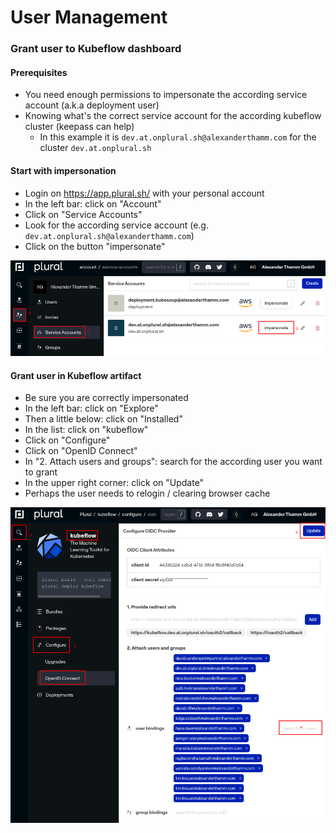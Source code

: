 # User Management

### Grant user to Kubeflow dashboard

#### Prerequisites

- You need enough permissions to impersonate the according service account (a.k.a deployment user)
- Knowing what's the correct service account for the according kubeflow cluster (keepass can help)
  - In this example it is `dev.at.onplural.sh@alexanderthamm.com` for the cluster `dev.at.onplural.sh`

#### Start with impersonation

- Login on https://app.plural.sh/ with your personal account
- In the left bar: click on "Account"
- Click on "Service Accounts"
- Look for the according service account (e.g. `dev.at.onplural.sh@alexanderthamm.com`)
- Click on the button "impersonate"

![impersonation](/img/plural/impersonation.png)

#### Grant user in Kubeflow artifact

- Be sure you are correctly impersonated
- In the left bar: click on "Explore"
- Then a little below: click on "Installed"
- In the list: click on "kubeflow"
- Click on "Configure"
- Click on "OpenID Connect"
- In "2. Attach users and groups": search for the according user you want to grant
- In the upper right corner: click on "Update"
- Perhaps the user needs to relogin / clearing browser cache

![grant user](/img/plural/grant-user.png)
